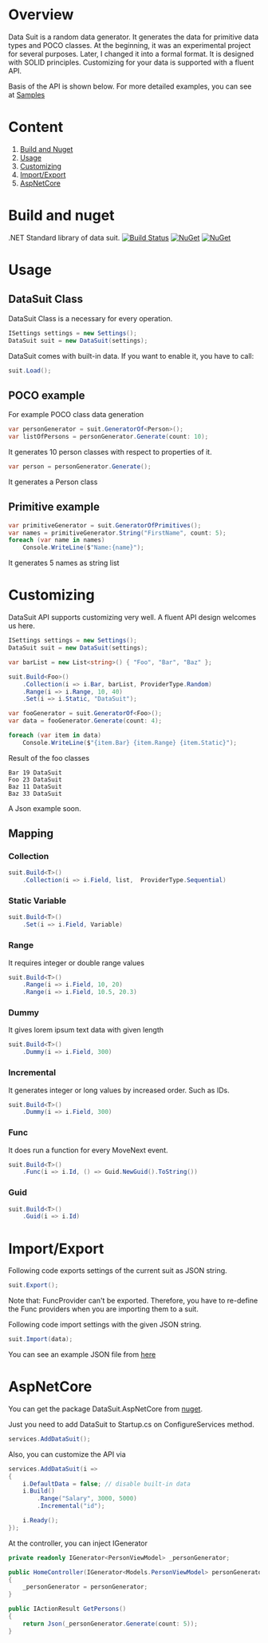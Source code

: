 
# Overview

Data Suit is a random data generator. It generates the data for primitive data types and POCO classes. At the beginning, it was an experimental project for several purposes. Later, I changed it into a formal format. It is designed with SOLID principles. Customizing for your data is supported with a fluent API. 

Basis of the API is shown below. For more detailed examples, you can see at  [Samples](https://github.com/lyzerk/DataSuit/tree/master/samples)

# Content
1. [Build and Nuget](https://github.com/lyzerk/DataSuit#build-and-nuget)
2. [Usage](https://github.com/lyzerk/DataSuit#usage)
3. [Customizing](https://github.com/lyzerk/DataSuit#customizing)
4. [Import/Export](https://github.com/lyzerk/DataSuit#import-export)
5. [AspNetCore](https://github.com/lyzerk/DataSuit#aspnetcore)

# Build and nuget

.NET Standard library of data suit. [![Build Status](https://travis-ci.org/DataSuit/DataSuit.svg?branch=master)](https://travis-ci.org/DataSuit/DataSuit) [![NuGet](https://img.shields.io/nuget/v/DataSuit.svg)](https://www.nuget.org/packages/DataSuit/) [![NuGet](https://img.shields.io/nuget/v/DataSuit.AspNetCore.svg)](https://www.nuget.org/packages/DataSuit.AspNetCore/)

# Usage

## DataSuit Class
DataSuit Class is a necessary for every operation.

```csharp
ISettings settings = new Settings();
DataSuit suit = new DataSuit(settings);
```

DataSuit comes with built-in data. If you want to enable it, you have to call:

```csharp
suit.Load();
```

## POCO example
For example POCO class data generation

```csharp
var personGenerator = suit.GeneratorOf<Person>();
var listOfPersons = personGenerator.Generate(count: 10);
```
It generates 10 person classes with respect to properties of it.

```csharp
var person = personGenerator.Generate();
```

It generates a Person class


## Primitive example
```csharp
var primitiveGenerator = suit.GeneratorOfPrimitives();
var names = primitiveGenerator.String("FirstName", count: 5);
foreach (var name in names)
    Console.WriteLine($"Name:{name}");
```
It generates 5 names as string list


# Customizing
DataSuit API supports customizing very well. A fluent API design welcomes us here.

```csharp
ISettings settings = new Settings();
DataSuit suit = new DataSuit(settings);

var barList = new List<string>() { "Foo", "Bar", "Baz" };

suit.Build<Foo>()
    .Collection(i => i.Bar, barList, ProviderType.Random)
    .Range(i => i.Range, 10, 40)
    .Set(i => i.Static, "DataSuit");

var fooGenerator = suit.GeneratorOf<Foo>();
var data = fooGenerator.Generate(count: 4);

foreach (var item in data)
    Console.WriteLine($"{item.Bar} {item.Range} {item.Static}");
```

Result of the foo classes
```
Bar 19 DataSuit
Foo 23 DataSuit
Baz 11 DataSuit
Baz 33 DataSuit
```

A Json example soon.

## Mapping

### Collection
```csharp
suit.Build<T>()
    .Collection(i => i.Field, list,  ProviderType.Sequential)
```

### Static Variable
```csharp
suit.Build<T>()
    .Set(i => i.Field, Variable)
```

### Range
It requires integer or double range values
```csharp
suit.Build<T>()
    .Range(i => i.Field, 10, 20)
    .Range(i => i.Field, 10.5, 20.3)
```

### Dummy
It gives lorem ipsum text data with given length 

```csharp
suit.Build<T>()
    .Dummy(i => i.Field, 300)
```

### Incremental
It generates integer or long values by increased order. Such as IDs.

```csharp
suit.Build<T>()
    .Dummy(i => i.Field, 300)
```

### Func
It does run a function for every MoveNext event.

```csharp
suit.Build<T>()
    .Func(i => i.Id, () => Guid.NewGuid().ToString())
```

### Guid

```csharp
suit.Build<T>()
    .Guid(i => i.Id)
```

# Import/Export
Following code exports settings of the current suit as JSON string.
```csharp
suit.Export();
```
Note that: FuncProvider can't be exported. Therefore, you have to re-define the Func providers when you are importing them to a suit. 

Following code import settings with the given JSON string.
```csharp
suit.Import(data);
```

You can see an example JSON file from [here](https://raw.githubusercontent.com/lyzerk/DataSuit/master/samples/DataSuit.SettingExportImport/settings.json)

# AspNetCore

You can get the package DataSuit.AspNetCore from [nuget](https://www.nuget.org/packages/DataSuit.AspNetCore/).

Just you need to add DataSuit to Startup.cs on ConfigureServices method.
```csharp
services.AddDataSuit();
```

Also, you can customize the API via
```csharp
services.AddDataSuit(i =>
{
    i.DefaultData = false; // disable built-in data 
    i.Build()
        .Range("Salary", 3000, 5000)
        .Incremental("id");

    i.Ready();
});
```

At the controller, you can inject IGenerator<T>
```csharp
private readonly IGenerator<PersonViewModel> _personGenerator;

public HomeController(IGenerator<Models.PersonViewModel> personGenerator)
{
    _personGenerator = personGenerator;
}

public IActionResult GetPersons()
{
    return Json(_personGenerator.Generate(count: 5));
}
```


